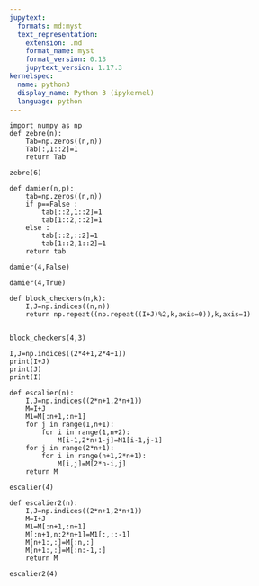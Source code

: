 ```yaml
---
jupytext:
  formats: md:myst
  text_representation:
    extension: .md
    format_name: myst
    format_version: 0.13
    jupytext_version: 1.17.3
kernelspec:
  name: python3
  display_name: Python 3 (ipykernel)
  language: python
---
```


```{code-cell} ipython3
import numpy as np
def zebre(n):
    Tab=np.zeros((n,n))
    Tab[:,1::2]=1
    return Tab 
```

```{code-cell} ipython3
zebre(6)
```

```{code-cell} ipython3
def damier(n,p):
    tab=np.zeros((n,n))
    if p==False : 
        tab[::2,1::2]=1
        tab[1::2,::2]=1
    else : 
        tab[::2,::2]=1
        tab[1::2,1::2]=1
    return tab 
```

```{code-cell} ipython3
damier(4,False)
```

```{code-cell} ipython3
damier(4,True)
```

```{code-cell} ipython3
def block_checkers(n,k):
    I,J=np.indices((n,n))
    return np.repeat((np.repeat((I+J)%2,k,axis=0)),k,axis=1)
    
```

```{code-cell} ipython3
block_checkers(4,3)
```

```{code-cell} ipython3
I,J=np.indices((2*4+1,2*4+1))
print(I+J)
print(J)
print(I)
```

```{code-cell} ipython3
def escalier(n):
    I,J=np.indices((2*n+1,2*n+1))
    M=I+J
    M1=M[:n+1,:n+1]
    for j in range(1,n+1):
        for i in range(1,n+2):
            M[i-1,2*n+1-j]=M1[i-1,j-1]
    for j in range(2*n+1):
        for i in range(n+1,2*n+1):
            M[i,j]=M[2*n-i,j]
    return M
```

```{code-cell} ipython3
escalier(4)
```

```{code-cell} ipython3
def escalier2(n):
    I,J=np.indices((2*n+1,2*n+1))
    M=I+J
    M1=M[:n+1,:n+1]
    M[:n+1,n:2*n+1]=M1[:,::-1]
    M[n+1:,:]=M[:n,:]
    M[n+1:,:]=M[:n:-1,:]
    return M
```

```{code-cell} ipython3
escalier2(4)
```
